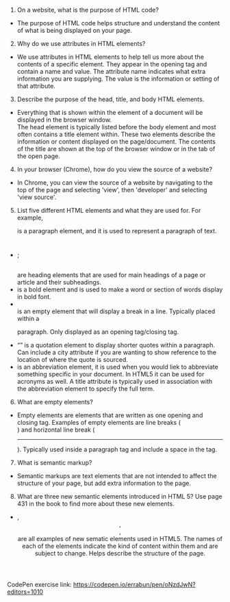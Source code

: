 1. On a website, what is the purpose of HTML code?

  - The purpose of HTML code helps structure and understand the content of what is being displayed on your page.  

2. Why do we use attributes in HTML elements?

  - We use attributes in HTML elements to help tell us more about the contents of a specific element.  They appear in the opening tag and contain a name and value.  The attribute name indicates what extra information you are supplying. The value is the information or setting of that attribute.  

3. Describe the purpose of the head, title, and body HTML elements.

  - Everything that is shown within the <body> element of a document will be displayed in the browser window.  
  The head element is typically listed before the body element and most often contains a title element within.  These two elements describe the information or content displayed on the page/document.  The contents of the title are shown at the top of the browser window or in the tab of the open page.  

4. In your browser (Chrome), how do you view the source of a website?

  - In Chrome, you can view the source of a website by navigating to the top of the page and selecting 'view', then 'developer' and selecting 'view source'.  

5. List five different HTML elements and what they are used for. For example, <p></p> is a paragraph element, and it is used to represent a paragraph of text.

  - <h1></h1>; <h2></h2> are heading elements that are used for main headings of a page or article and their subheadings.  
  - <b></b> is a bold element and is used to make a word or section of words display in bold font.  
  - <br /> is an empty element that will display a break in a line.  Typically placed within a <p> paragraph.  Only displayed as an opening tag/closing tag.  
  - <q></q> is a quotation element to display shorter quotes within a paragraph. Can include a city attribute if you are wanting to show reference to the location of where the quote is sourced.  
  - <abbr></abbr> is an abbreviation element, it is used when you would liek to abbreviate something specific in your document.  In HTML5 it can be used for acronyms as well.  A title attribute is typically used in association with the abbreviation element to specify the full term.  

6. What are empty elements?

  - Empty elements are elements that are written as one opening and closing tag.  Examples of empty elements are line breaks (<br />) and horizontal line break (<hr />).  Typically used inside a paragraph tag and include a space in the tag.  

7. What is semantic markup?

  - Semantic markups are text elements that are not intended to affect the structure of your page, but add extra information to the page.  

8. What are three new semantic elements introduced in HTML 5? Use page 431 in the book to find more about these new elements.

  - <article>, <header>, <nav>, <aside> are all examples of new sematic elements used in HTML5.  The names of each of the elements indicate the kind of content within them and are subject to change.  Helps describe the structure of the page.  


  CodePen exercise link: https://codepen.io/errabun/pen/oNzdJwN?editors=1010
